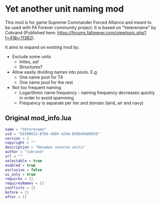 # Yet another unit naming mod
This mod is for game Supreme Commander Forced Alliance and meant to be used with FA Forever community project.
It is based on "Veterename" by Cobrand (Published here: https://forums.faforever.com/viewtopic.php?f=41&t=11382).

It aims to expand on existing mod by:
* Exclude some units
    * Inties, asf
    * Structures?
* Allow easily dividing names into pools. E.g.
    * One name pool for T4
    * One name pool for the rest
* Not too frequent naming
    * Logarithmic name frequency - naming frequency decreases quickly in order to avoid spamming
    * Frequency is separate per tier and domain (land, air and navy)

## Original mod_info.lua
```lua
name = "Veterename"
uid = "EE500612-B7E6-48DF-A24A-B30645A88D5E"
version = 2
copyright = ""
description = "Renames veteran units"
author = "Cobrand"
url = ""
selectable = true
enabled = true
exclusive = false
ui_only = true
requires = {}
requiresNames = {}
conflicts = {}
before = {}
after = {}
```

